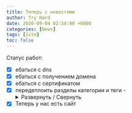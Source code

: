 ```yaml
---
title: Теперь с новостями
author: Try Hard
date: 2020-09-04 02:54:00 +0800
categories: [News]
tags: [Site]
toc: false
---
```


Статус работ:
- [x] ебаться с dns
- [x] ебаться с получением домена
- [x] ебаться с сертификатом
- [x] передеплоить разделы категории и теги
-<details markdown='1'><summary>Развернуть / Свернуть</summary>
- [x] Теперь у нас есть сайт 

</details>
